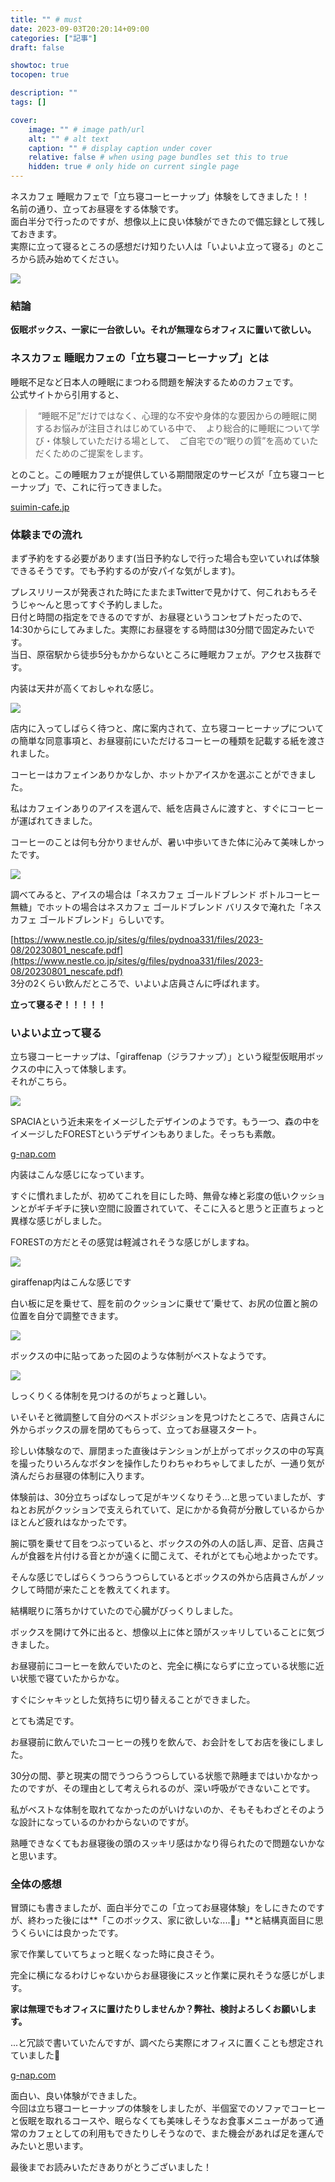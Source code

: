 ```yaml
---
title: "" # must
date: 2023-09-03T20:20:14+09:00
categories: ["記事"]
draft: false

showtoc: true
tocopen: true

description: ""
tags: []

cover: 
    image: "" # image path/url
    alt: "" # alt text
    caption: "" # display caption under cover
    relative: false # when using page bundles set this to true
    hidden: true # only hide on current single page
---
```


ネスカフェ 睡眠カフェで「立ち寝コーヒーナップ」体験をしてきました！！  
名前の通り、立ってお昼寝をする体験です。  
面白半分で行ったのですが、想像以上に良い体験ができたので備忘録として残しておきます。  
実際に立って寝るところの感想だけ知りたい人は「いよいよ立って寝る」のところから読み始めてください。

![](https://cdn-ak.f.st-hatena.com/images/fotolife/h/hiyoko_coder/20230903/20230903184525.jpg)



### 結論

  
**仮眠ボックス、一家に一台欲しい。それが無理ならオフィスに置いて欲しい。**

### ネスカフェ 睡眠カフェの「立ち寝コーヒーナップ」とは

睡眠不足など日本人の睡眠にまつわる問題を解決するためのカフェです。  
公式サイトから引用すると、

>  “睡眠不足”だけではなく、心理的な不安や身体的な要因からの睡眠に関するお悩みが注目されはじめている中で、  より総合的に睡眠について学び・体験していただける場として、  ご自宅での“眠りの質”を高めていただくためのご提案をします。

とのこと。この睡眠カフェが提供している期間限定のサービスが「立ち寝コーヒーナップ」で、これに行ってきました。

[suimin-cafe.jp](https://suimin-cafe.jp/)

### 体験までの流れ

  
まず予約をする必要があります(当日予約なしで行った場合も空いていれば体験できるそうです。でも予約するのが安パイな気がします)。

プレスリリースが発表された時にたまたまTwitterで見かけて、何これおもろそうじゃ〜んと思ってすぐ予約しました。  
日付と時間の指定をできるのですが、お昼寝というコンセプトだったので、14:30からにしてみました。実際にお昼寝をする時間は30分間で固定みたいです。  
当日、原宿駅から徒歩5分もかからないところに睡眠カフェが。アクセス抜群です。

  
内装は天井が高くておしゃれな感じ。

![](https://cdn-ak.f.st-hatena.com/images/fotolife/h/hiyoko_coder/20230903/20230903184554.jpg)


店内に入ってしばらく待つと、席に案内されて、立ち寝コーヒーナップについての簡単な同意事項と、お昼寝前にいただけるコーヒーの種類を記載する紙を渡されました。

コーヒーはカフェインありかなしか、ホットかアイスかを選ぶことができました。

私はカフェインありのアイスを選んで、紙を店員さんに渡すと、すぐにコーヒーが運ばれてきました。

コーヒーのことは何も分かりませんが、暑い中歩いてきた体に沁みて美味しかったです。

![](https://cdn-ak.f.st-hatena.com/images/fotolife/h/hiyoko_coder/20230903/20230903184615.jpg)


調べてみると、アイスの場合は「ネスカフェ ゴールドブレンド ボトルコーヒー 無糖」でホットの場合はネスカフェ ゴールドブレンド バリスタで淹れた「ネスカフェ ゴールドブレンド」らしいです。 

[https://www.nestle.co.jp/sites/g/files/pydnoa331/files/2023-08/20230801_nescafe.pdf](https://www.nestle.co.jp/sites/g/files/pydnoa331/files/2023-08/20230801_nescafe.pdf)  
3分の2くらい飲んだところで、いよいよ店員さんに呼ばれます。

**立って寝るぞ！！！！！**

### いよいよ立って寝る

  
立ち寝コーヒーナップは、「giraffenap（ジラフナップ）」という縦型仮眠用ボックスの中に入って体験します。  
それがこちら。

![](https://cdn-ak.f.st-hatena.com/images/fotolife/h/hiyoko_coder/20230903/20230903184649.jpg)

  
SPACIAという近未来をイメージしたデザインのようです。もう一つ、森の中をイメージしたFORESTというデザインもありました。そっちも素敵。

[g-nap.com](https://g-nap.com/products/forest/)

内装はこんな感じになっています。

すぐに慣れましたが、初めてこれを目にした時、無骨な棒と彩度の低いクッションとがギチギチに狭い空間に設置されていて、そこに入ると思うと正直ちょっと異様な感じがしました。

FORESTの方だとその感覚は軽減されそうな感じがしますね。

![](https://cdn-ak.f.st-hatena.com/images/fotolife/h/hiyoko_coder/20230903/20230903185238.jpg)

giraffenap内はこんな感じです

白い板に足を乗せて、脛を前のクッションに乗せて’乗せて、お尻の位置と腕の位置を自分で調整できます。

![](https://cdn-ak.f.st-hatena.com/images/fotolife/h/hiyoko_coder/20230903/20230903185006.jpg)

ボックスの中に貼ってあった図のような体制がベストなようです。

![](https://cdn-ak.f.st-hatena.com/images/fotolife/h/hiyoko_coder/20230903/20230903185046.jpg)

しっくりくる体制を見つけるのがちょっと難しい。

いそいそと微調整して自分のベストポジションを見つけたところで、店員さんに外からボックスの扉を閉めてもらって、立ってお昼寝スタート。

珍しい体験なので、扉閉まった直後はテンションが上がってボックスの中の写真を撮ったりいろんなボタンを操作したりわちゃわちゃしてましたが、一通り気が済んだらお昼寝の体制に入ります。

体験前は、30分立ちっぱなしって足がキツくなりそう...と思っていましたが、すねとお尻がクッションで支えられていて、足にかかる負荷が分散しているからかほとんど疲れはなかったです。

腕に顎を乗せて目をつぶっていると、ボックスの外の人の話し声、足音、店員さんが食器を片付ける音とかが遠くに聞こえて、それがとても心地よかったです。

そんな感じでしばらくうつらうつらしているとボックスの外から店員さんがノックして時間が来たことを教えてくれます。

結構眠りに落ちかけていたので心臓がびっくりしました。

ボックスを開けて外に出ると、想像以上に体と頭がスッキリしていることに気づきました。

お昼寝前にコーヒーを飲んでいたのと、完全に横にならずに立っている状態に近い状態で寝ていたからかな。

すぐにシャキッとした気持ちに切り替えることができました。

とても満足です。

お昼寝前に飲んでいたコーヒーの残りを飲んで、お会計をしてお店を後にしました。

30分の間、夢と現実の間でうつらうつらしている状態で熟睡まではいかなかったのですが、その理由として考えられるのが、深い呼吸ができないことです。

私がベストな体制を取れてなかったのがいけないのか、そもそもわざとそのような設計になっているのかわからないのですが。

熟睡できなくてもお昼寝後の頭のスッキリ感はかなり得られたので問題ないかなと思います。

### 全体の感想

冒頭にも書きましたが、面白半分でこの「立ってお昼寝体験」をしにきたのですが、終わった後には**「このボックス、家に欲しいな....🤔」**と結構真面目に思うくらいには良かったです。

家で作業していてちょっと眠くなった時に良さそう。

完全に横になるわけじゃないからお昼寝後にスッと作業に戻れそうな感じがします。

**家は無理でもオフィスに置けたりしませんか？弊社、検討よろしくお願いします。**

...と冗談で書いていたんですが、調べたら実際にオフィスに置くことも想定されていました🦒

[g-nap.com](https://g-nap.com/usage-image/)

面白い、良い体験ができました。  
今回は立ち寝コーヒーナップの体験をしましたが、半個室でのソファでコーヒーと仮眠を取れるコースや、眠らなくても美味しそうなお食事メニューがあって通常のカフェとしての利用もできたりしそうなので、また機会があれば足を運んでみたいと思います。

最後までお読みいただきありがとうございました！